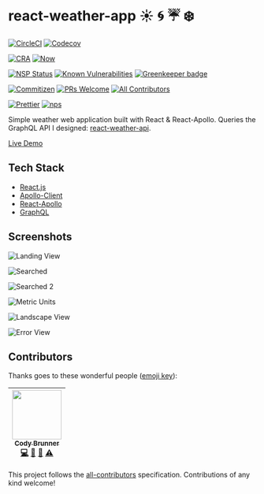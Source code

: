 # react-weather-app :sunny: :cyclone: :umbrella: :snowflake:

[![CircleCI](https://img.shields.io/circleci/project/github/rockchalkwushock/react-weather-app.svg?style=flat-square)](https://circleci.com/gh/rockchalkwushock/react-weather-app)
[![Codecov](https://img.shields.io/codecov/c/github/rockchalkwushock/react-weather-app.svg?style=flat-square)](https://codecov.io/gh/rockchalkwushock/react-weather-app)

[![CRA](https://img.shields.io/badge/bootstrapped%20with-create--react--app-blue.svg?style=flat-square)](https://github.com/facebookincubator/create-react-app)
[![Now](https://img.shields.io/badge/deployed%20with-now--cli-orange.svg?style=flat-square)](https://github.com/zeit/now-cli)

[![NSP Status](https://nodesecurity.io/orgs/rcws-development/projects/693da022-d89a-469f-aad7-cb91cc00c4a4/badge)](https://nodesecurity.io/orgs/rcws-development/projects/693da022-d89a-469f-aad7-cb91cc00c4a4)
[![Known Vulnerabilities](https://snyk.io/test/github/rockchalkwushock/react-weather-app/badge.svg)](https://snyk.io/test/github/rockchalkwushock/react-weather-app)
[![Greenkeeper badge](https://badges.greenkeeper.io/rockchalkwushock/react-weather-app.svg)](https://greenkeeper.io/)

[![Commitizen](https://img.shields.io/badge/commitizen-friendly-brightgreen.svg?style=flat-square)](http://commitizen.github.io/cz-cli/)
[![PRs Welcome](https://img.shields.io/badge/PRs-welcome-brightgreen.svg?style=flat-square)](https://github.com/rockchalkwushock/react-weather/pulls)
[![All Contributors](https://img.shields.io/badge/all_contributors-1-orange.svg?style=flat-square)](#contributors)

[![Prettier](https://img.shields.io/badge/styled_with-prettier-ff69b4.svg?style=flat-square)](https://github.com/prettier/prettier)
[![nps](https://img.shields.io/badge/scripts%20run%20with-nps-blue.svg?style=flat-square)](https://github.com/kentcdodds/nps)

Simple weather web application built with React & React-Apollo. Queries the
GraphQL API I designed:
[react-weather-api](https://github.com/rockchalkwushock/react-weather-api).

[Live Demo](https://the-rising-sun.now.sh)

## Tech Stack

* [React.js](https://reactjs.org/)
* [Apollo-Client](https://github.com/apollographql/apollo-client)
* [React-Apollo](https://github.com/apollographql/react-apollo)
* [GraphQL](https://github.com/facebook/graphql)

## Screenshots

![Landing View](https://github.com/rockchalkwushock/react-weather-app/blob/master/images/landing.png "Landing View")

![Searched](https://github.com/rockchalkwushock/react-weather-app/blob/master/images/search.png "Searched View 1")

![Searched 2](https://github.com/rockchalkwushock/react-weather-app/blob/master/images/search2.png "Searched View 2")

![Metric Units](https://github.com/rockchalkwushock/react-weather-app/blob/master/images/metric.png "Metric View")

![Landscape View](https://github.com/rockchalkwushock/react-weather-app/blob/master/images/landscape.png "Landscape View")

![Error View](https://github.com/rockchalkwushock/react-weather-app/blob/master/images/error.png "Error View")

## Contributors

Thanks goes to these wonderful people
([emoji key](https://github.com/kentcdodds/all-contributors#emoji-key)):

<!-- ALL-CONTRIBUTORS-LIST:START - Do not remove or modify this section -->

| [<img src="https://avatars2.githubusercontent.com/u/19720404?v=4" width="100px;"/><br /><sub><b>Cody Brunner</b></sub>](https://rcws-development.com/)<br />[💻](https://github.com/rockchalkwushock/react-weather-app/commits?author=rockchalkwushock "Code") [🎨](#design-rockchalkwushock "Design") [🤔](#ideas-rockchalkwushock "Ideas, Planning, & Feedback") [⚠️](https://github.com/rockchalkwushock/react-weather-app/commits?author=rockchalkwushock "Tests") |
| :--------------------------------------------------------------------------------------------------------------------------------------------------------------------------------------------------------------------------------------------------------------------------------------------------------------------------------------------------------------------------------------------------------------------------------------------------------------------: |


<!-- ALL-CONTRIBUTORS-LIST:END -->

This project follows the
[all-contributors](https://github.com/kentcdodds/all-contributors)
specification. Contributions of any kind welcome!
